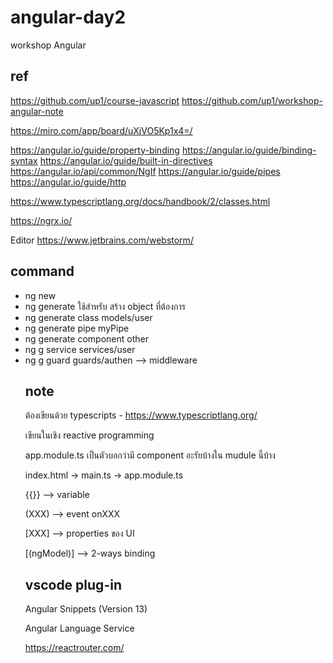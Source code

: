 # angular-day2
workshop Angular  


## ref
https://github.com/up1/course-javascript
https://github.com/up1/workshop-angular-note

https://miro.com/app/board/uXjVO5Kp1x4=/


https://angular.io/guide/property-binding
https://angular.io/guide/binding-syntax
https://angular.io/guide/built-in-directives
https://angular.io/api/common/NgIf
https://angular.io/guide/pipes
https://angular.io/guide/http

https://www.typescriptlang.org/docs/handbook/2/classes.html



https://ngrx.io/

Editor
https://www.jetbrains.com/webstorm/

## command
  - ng new <project-name>
  - ng generate <object> ใช้สำหรับ สร้าง object ที่ต้องการ
  - ng generate class models/user
  - ng generate pipe myPipe
  - ng generate component other 
  - ng g service services/user
  - ng g guard guards/authen --> middleware




## note
ต้องเขียนด้วย typescripts
    - https://www.typescriptlang.org/

เขียนในเชิง reactive programming


app.module.ts 
    เป็นตัวบอกว่ามี component อะรัยบ้างใน mudule นี้บ้าง



index.html -> main.ts -> app.module.ts

{{}} --> variable

(XXX)  --> event onXXX

[XXX]  --> properties ของ UI 

[(ngModel)] --> 2-ways binding


## vscode plug-in
Angular Snippets (Version 13)

Angular Language Service


https://reactrouter.com/